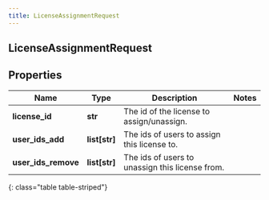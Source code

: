 ```yaml
---
title: LicenseAssignmentRequest
---
```

## LicenseAssignmentRequest

## Properties

|Name | Type | Description | Notes|
|------------ | ------------- | ------------- | -------------|
| **license_id** | **str** | The id of the license to assign/unassign. | |
| **user_ids_add** | **list[str]** | The ids of users to assign this license to. | |
| **user_ids_remove** | **list[str]** | The ids of users to unassign this license from. | |
{: class="table table-striped"}


